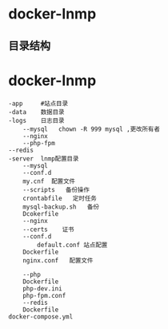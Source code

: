 # docker-lnmp
## 目录结构

# docker-lnmp
    -app     #站点目录
    -data    数据目录
    -logs    日志目录
        --mysql   chown -R 999 mysql ,更改所有者
        --nginx
        --php-fpm
	--redis
    -server  lnmp配置目录
        --mysql
	    --conf.d  
		my.cnf  配置文件
	    --scripts   备份操作
		crontabfile   定时任务 
		mysql-backup.sh   备份
		Dcokerfile
	    --nginx
		--certs    证书
		--conf.d
		    default.conf 站点配置
		Dockerfile 
		nginx.conf   配置文件

	    --php
		Dockerfile
		php-dev.ini
		php-fpm.conf
        --redis
		Dockerfile
	docker-compose.yml

